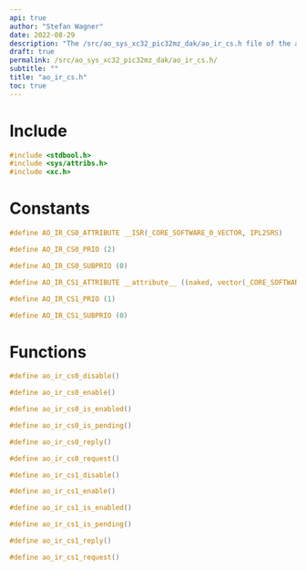 ```yaml
---
api: true
author: "Stefan Wagner"
date: 2022-08-29
description: "The /src/ao_sys_xc32_pic32mz_dak/ao_ir_cs.h file of the ao real-time operating system."
draft: true
permalink: /src/ao_sys_xc32_pic32mz_dak/ao_ir_cs.h/
subtitle: ""
title: "ao_ir_cs.h"
toc: true
---
```


# Include

```c
#include <stdbool.h>
#include <sys/attribs.h>
#include <xc.h>
```

# Constants

```c
#define AO_IR_CS0_ATTRIBUTE __ISR(_CORE_SOFTWARE_0_VECTOR, IPL2SRS)
```

```c
#define AO_IR_CS0_PRIO (2)
```

```c
#define AO_IR_CS0_SUBPRIO (0)
```

```c
#define AO_IR_CS1_ATTRIBUTE __attribute__ ((naked, vector(_CORE_SOFTWARE_1_VECTOR)))
```

```c
#define AO_IR_CS1_PRIO (1)
```

```c
#define AO_IR_CS1_SUBPRIO (0)
```

# Functions

```c
#define ao_ir_cs0_disable()
```

```c
#define ao_ir_cs0_enable()
```

```c
#define ao_ir_cs0_is_enabled()
```

```c
#define ao_ir_cs0_is_pending()
```

```c
#define ao_ir_cs0_reply()
```

```c
#define ao_ir_cs0_request()
```

```c
#define ao_ir_cs1_disable()
```

```c
#define ao_ir_cs1_enable()
```

```c
#define ao_ir_cs1_is_enabled()
```

```c
#define ao_ir_cs1_is_pending()
```

```c
#define ao_ir_cs1_reply()
```

```c
#define ao_ir_cs1_request()
```

